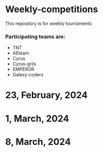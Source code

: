 # Weekly-competitions
This repository is for weekly tournaments
### Participating teams are:
<ul>
  <li>TNT</li>
  <li>AEteam</li>
  <li>Cyrus</li>
  <li>Cyrus-grils</li>
  <li>EMPEROR</li>
  <li>Galexy-coders</li>
</ul>

# 23, February, 2024
# 1, March, 2024
# 8, March, 2024
